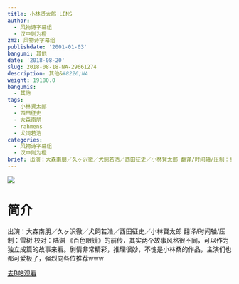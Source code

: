 ```yaml
---
title: 小林贤太郎 LENS
author:
  - 风物诗字幕组
  - 汉中则为橙
zmz: 风物诗字幕组
publishdate: '2001-01-03'
bangumi: 其他
date: '2018-08-20'
slug: 2018-08-18-NA-29661274
description: 其他&#8226;NA
weight: 19180.0
bangumis:
  - 其他
tags:
  - 小林贤太郎
  - 西田征史
  - 大森南朋
  - rahmens
  - 犬饲若浩
categories:
  - 风物诗字幕组
  - 汉中则为橙
brief: 出演：大森南朋／久ヶ沢徹／犬飼若浩／西田征史／小林賢太郎 翻译/时间轴/压制：雪树 校对：陆渊 《百色眼镜》的前传，其实两个故事风格很不同，可以作为独立成篇的故事来看。剧情非常精彩，推理很妙，不愧是小林桑的作品，主演们也都可爱极了，强烈向各位推荐www
---
```

![](https://i.imgur.com/yPkVsG3.jpg)
# 简介  
出演：大森南朋／久ヶ沢徹／犬飼若浩／西田征史／小林賢太郎
翻译/时间轴/压制：雪树 校对：陆渊
《百色眼镜》的前传，其实两个故事风格很不同，可以作为独立成篇的故事来看。剧情非常精彩，推理很妙，不愧是小林桑的作品，主演们也都可爱极了，强烈向各位推荐www  

[去B站观看](https://www.bilibili.com/video/av29661274/)
 
